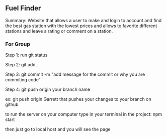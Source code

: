 ## Fuel Finder

Summary: Website that allows a user to make and login to account and find the best gas station with the lowest prices and allows to favorite different stations and leave a rating or comment on a station.

### For Group
Step 1:
run git status

Step 2:
git add .

Step 3:
git commit -m "add message for the commit or why you are commiting code"

Step 4:
git push origin your branch name

ex: git push origin Garrett
that pushes your changes to your branch on github

to run the server on your computer type in your terminal in the project: npm start

then just go to local host and you will see the page


